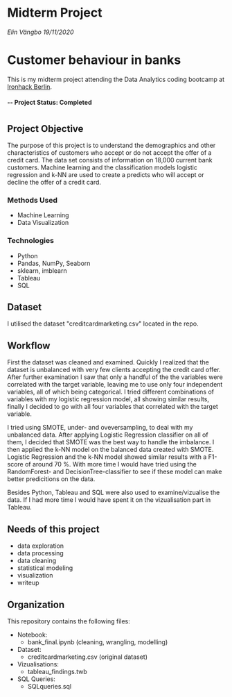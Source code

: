 # Midterm Project 
*Elin Vängbo* 
*19/11/2020* 

# Customer behaviour in banks
This is my midterm project attending the Data Analytics coding bootcamp at [Ironhack Berlin](https://www.ironhack.com/en/berlin).

#### -- Project Status: Completed

#

## Project Objective
The purpose of this project is to understand the demographics and other characteristics of customers who accept or do not accept the offer of a credit card. The data set consists of information on 18,000 current bank customers. Machine learning and the classification models logistic regression and k-NN are used to create a predicts who will accept or decline the offer of a credit card.

### Methods Used
* Machine Learning
* Data Visualization

### Technologies
* Python
* Pandas, NumPy, Seaborn
* sklearn, imblearn
* Tableau
* SQL

## Dataset 
I utilised the dataset "creditcardmarketing.csv" located in the repo. 

## Workflow
First the dataset was cleaned and examined. Quickly I realized that the dataset is unbalanced with very few clients accepting the credit card offer. After further examination I saw that only a handful of the the variables were correlated with the target variable, leaving me to use only four independent variables, all of which being categorical. I tried different combinations of variables with my logistic regression model, all showing similar results, finally I decided to go with all four variables that correlated with the target variable. 

I tried using SMOTE, under- and oveversampling, to deal with my unbalanced data. After applying Logistic Regression classifier on all of them, I decided that SMOTE was the best way to handle the imbalance. I then applied the k-NN model on the balanced data created with SMOTE. Logistic Regression and the k-NN model showed similar results with a F1-score of around 70 %. With more time I would have tried using the RandomForest- and DecisionTree-classifier to see if these model can make better predicitions on the data. 

Besides Python, Tableau and SQL were also used to examine/vizualise the data. If I had more time I would have spent it on the vizualisation part in Tableau. 

## Needs of this project
- data exploration
- data processing
- data cleaning
- statistical modeling
- visualization
- writeup

## Organization
This repository contains the following files:
- Notebook:
    - bank_final.ipynb (cleaning, wrangling, modelling)
- Dataset:
    - creditcardmarketing.csv (original dataset)
- Vizualisations: 
    - tableau_findings.twb
- SQL Queries:
    - SQLqueries.sql

